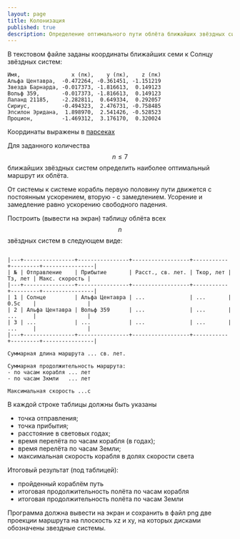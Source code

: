 ```yaml
---
layout: page
title: Колонизация
published: true
description: Определение оптимального пути облёта ближайших звёздных систем
---
```


В текстовом файле заданы координаты ближайших семи к Солнцу звёздных систем:

~~~
Имя,                x (пк),    y (пк),    z (пк)
Альфа Центавра,  -0.472264, -0.361451, -1.151219
Звезда Барнарда, -0.017373, -1.816613,  0.149123
Вольф 359,       -0.017373, -1.816613,  0.149123
Лаланд 21185,    -2.282811,  0.649334,  0.292057
Сириус,          -0.494323,  2.476731, -0.758485
Эпсилон Эридана,  1.898970,  2.541426, -0.528523
Процион,         -1.469312,  3.176170,  0.320024
~~~

Координаты выражены в [парсеках](https://ru.wikipedia.org/wiki/Парсек)

Для заданного количества $$n \leq 7$$ ближайших звёздных систем определить наиболее оптимальный маршрут их облёта.

От системы к системе корабль первую половину пути движется с постоянным ускорением, вторую - с замедлением. Усорение и замедление равно ускорению свободного падения.

Построить (вывести на экран) таблицу облёта всех  $$n$$ звёздных систем в следующем виде:

~~~

|---+----------------+----------------+------------------+-----------+---------+----------------|
| № | Отправление    | Прибытие       | Расст., св. лет. | Tкор, лет | Tз, лет | Макс. скорость |
|---+----------------+----------------+------------------+-----------+---------+----------------|
| 1 | Солнце         | Альфа Центавра | ...              | ...       | 0.5с    |                |
| 2 | Альфа Центавра | Вольф 359      | ...              | ...       | ...     |                |
| 3 | ...            | ...            | ...              | ...       | ...     |                |
|---+----------------+----------------+------------------+-----------+---------+----------------|

Суммарная длина маршрута ... св. лет.

Суммарная продолжительность маршрута:
- по часам корабля ... лет
- по часам Зкмли   ... лет

Максимальная скорость ...c

~~~

В каждой строке таблицы должны быть указаны
- точка отправления;
- точка прибытия;
- расстояние в световых годах;
- время перелёта по часам корабля (в годах);
- время перелёта по часам Земли;
- максимальная скорость корабля в долях скорости света

Итоговый результат (под таблицей):
- пройденный кораблём путь
- итоговая продолжительность полёта по часам корабля
- итоговая продолжительность полёта по часам Земли

Программа должна вывести на экран и сохранить в файл png две проекции маршрута на плоскость xz и xy, на которых дисками обозначены звездные системы.
